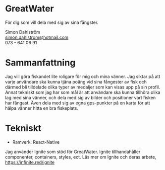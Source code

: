 # GreatWater
För dig som vill dela med sig av sina fångster.

Simon Dahlström  
simon.dahlstrom@hotmail.com  
073 - 641 06 91

# Sammanfattning
Jag vill göra fiskandet lite roligare för mig och mina vänner. Jag siktar på att varje användare ska kunna tjäna poäng vid sina fångester av fisk och därmed bli tilldelade olika typer av medaljer som kan visas upp på sin profil. Annat tekniskt som jag har som mål är att användare ska kunna tillhöra olika lag med sina vänner, och dela med sig av bilder och positioner vart fisken har fångast. Även dela med sig av egna gps-punkter på en karta för att hälpa vänner hitta en bra fiskeplats.

# Tekniskt
 * Ramverk: React-Native
 
 Jag använder Ignite som stöd för GreatWater. Ignite tillhandahåller componenter, containers, styles, ect.
 Läs mer om Ignite och deras arbete, https://infinite.red/ignite
